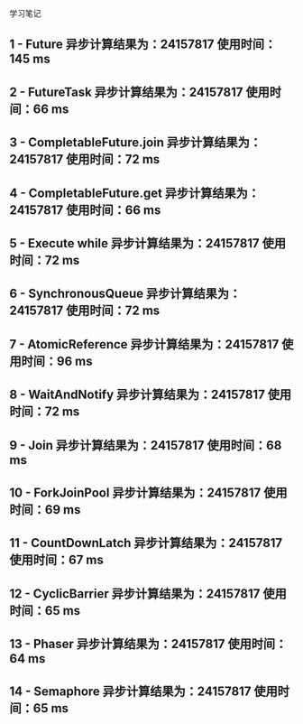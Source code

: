 学习笔记

## 1 - Future                    异步计算结果为：24157817 使用时间：145 ms
## 2 - FutureTask                异步计算结果为：24157817 使用时间：66 ms
## 3 - CompletableFuture.join    异步计算结果为：24157817 使用时间：72 ms
## 4 - CompletableFuture.get     异步计算结果为：24157817 使用时间：66 ms
## 5 - Execute while             异步计算结果为：24157817 使用时间：72 ms
## 6 - SynchronousQueue          异步计算结果为：24157817 使用时间：72 ms
## 7 - AtomicReference           异步计算结果为：24157817 使用时间：96 ms
## 8 - WaitAndNotify             异步计算结果为：24157817 使用时间：72 ms
## 9 - Join                      异步计算结果为：24157817 使用时间：68 ms
## 10 - ForkJoinPool             异步计算结果为：24157817 使用时间：69 ms
## 11 - CountDownLatch           异步计算结果为：24157817 使用时间：67 ms
## 12 - CyclicBarrier            异步计算结果为：24157817 使用时间：65 ms
## 13 - Phaser                   异步计算结果为：24157817 使用时间：64 ms
## 14 - Semaphore                异步计算结果为：24157817 使用时间：65 ms